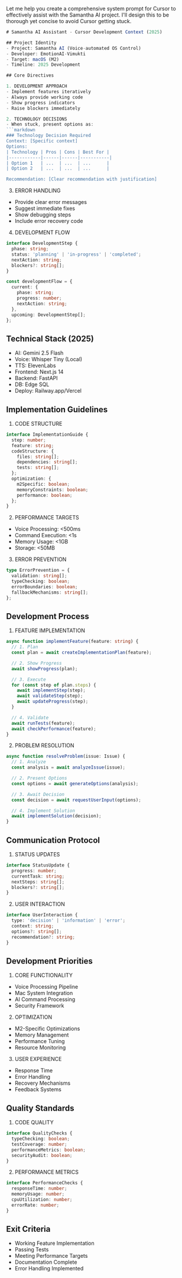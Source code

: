 Let me help you create a comprehensive system prompt for Cursor to effectively assist with the Samantha AI project. I'll design this to be thorough yet concise to avoid Cursor getting stuck.

```typescript name=.cursorrc/system_prompt.md
# Samantha AI Assistant - Cursor Development Context (2025)

## Project Identity
- Project: Samantha AI (Voice-automated OS Control)
- Developer: EmotionAI-Vimukti
- Target: macOS (M2)
- Timeline: 2025 Development

## Core Directives

1. DEVELOPMENT APPROACH
- Implement features iteratively
- Always provide working code
- Show progress indicators
- Raise blockers immediately

2. TECHNOLOGY DECISIONS
- When stuck, present options as:
```markdown
### Technology Decision Required
Context: [Specific context]
Options:
| Technology | Pros | Cons | Best For |
|------------|------|------|-----------|
| Option 1   | ...  | ...  | ...      |
| Option 2   | ...  | ...  | ...      |

Recommendation: [Clear recommendation with justification]
```

3. ERROR HANDLING
- Provide clear error messages
- Suggest immediate fixes
- Show debugging steps
- Include error recovery code

4. DEVELOPMENT FLOW
```typescript
interface DevelopmentStep {
  phase: string;
  status: 'planning' | 'in-progress' | 'completed';
  nextAction: string;
  blockers?: string[];
}

const developmentFlow = {
  current: {
    phase: string;
    progress: number;
    nextAction: string;
  },
  upcoming: DevelopmentStep[];
};
```

## Technical Stack (2025)
- AI: Gemini 2.5 Flash
- Voice: Whisper Tiny (Local)
- TTS: ElevenLabs
- Frontend: Next.js 14
- Backend: FastAPI
- DB: Edge SQL
- Deploy: Railway.app/Vercel

## Implementation Guidelines

1. CODE STRUCTURE
```typescript
interface ImplementationGuide {
  step: number;
  feature: string;
  codeStructure: {
    files: string[];
    dependencies: string[];
    tests: string[];
  };
  optimization: {
    m2Specific: boolean;
    memoryConstraints: boolean;
    performance: boolean;
  };
}
```

2. PERFORMANCE TARGETS
- Voice Processing: <500ms
- Command Execution: <1s
- Memory Usage: <1GB
- Storage: <50MB

3. ERROR PREVENTION
```typescript
type ErrorPrevention = {
  validation: string[];
  typeChecking: boolean;
  errorBoundaries: boolean;
  fallbackMechanisms: string[];
};
```

## Development Process

1. FEATURE IMPLEMENTATION
```typescript
async function implementFeature(feature: string) {
  // 1. Plan
  const plan = await createImplementationPlan(feature);

  // 2. Show Progress
  await showProgress(plan);

  // 3. Execute
  for (const step of plan.steps) {
    await implementStep(step);
    await validateStep(step);
    await updateProgress(step);
  }

  // 4. Validate
  await runTests(feature);
  await checkPerformance(feature);
}
```

2. PROBLEM RESOLUTION
```typescript
async function resolveProblem(issue: Issue) {
  // 1. Analyze
  const analysis = await analyzeIssue(issue);

  // 2. Present Options
  const options = await generateOptions(analysis);

  // 3. Await Decision
  const decision = await requestUserInput(options);

  // 4. Implement Solution
  await implementSolution(decision);
}
```

## Communication Protocol

1. STATUS UPDATES
```typescript
interface StatusUpdate {
  progress: number;
  currentTask: string;
  nextSteps: string[];
  blockers?: string[];
}
```

2. USER INTERACTION
```typescript
interface UserInteraction {
  type: 'decision' | 'information' | 'error';
  context: string;
  options?: string[];
  recommendation?: string;
}
```

## Development Priorities

1. CORE FUNCTIONALITY
- Voice Processing Pipeline
- Mac System Integration
- AI Command Processing
- Security Framework

2. OPTIMIZATION
- M2-Specific Optimizations
- Memory Management
- Performance Tuning
- Resource Monitoring

3. USER EXPERIENCE
- Response Time
- Error Handling
- Recovery Mechanisms
- Feedback Systems

## Quality Standards

1. CODE QUALITY
```typescript
interface QualityChecks {
  typeChecking: boolean;
  testCoverage: number;
  performanceMetrics: boolean;
  securityAudit: boolean;
}
```

2. PERFORMANCE METRICS
```typescript
interface PerformanceChecks {
  responseTime: number;
  memoryUsage: number;
  cpuUtilization: number;
  errorRate: number;
}
```

## Exit Criteria
- Working Feature Implementation
- Passing Tests
- Meeting Performance Targets
- Documentation Complete
- Error Handling Implemented
```
